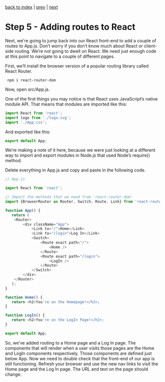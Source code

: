 [back to index](/README.md) | [prev](/docs/4.md) | [next](/docs/6.md)

# Step 5 - Adding routes to React

Next, we're going to jump back into our React front-end to add a couple of routes to App.js. Don’t worry if you don’t know much about React or client-side routing. We’re not going to dwell on React. We need just enough code at this point to navigate to a couple of different pages.

First, we’ll install the browser version of a popular routing library called React Router.

```
 npm i react-router-dom
```

Now, open src/App.js.

One of the first things you may notice is that React uses JavaScript’s native module API. That means that modules are imported like this:

```js
import React from 'react';
import logo from './logo.svg';
import './App.css';
```

And exported like this:

```js
export default App;
```

We’re making a note of it here, because we were just looking at a different way to import and export modules in Node.js that used Node’s require() method.

Delete everything in App.js and copy and paste in the following code.

```js
// App.js

import React from 'react';

// Import the methods that we need from 'react-router-dom'
import {BrowserRouter as Router, Switch, Route, Link} from 'react-router-dom';

function App() {
   return (
    <Router>
        <div className="App">
            <Link to="/">Home</Link>
            <Link to="/login">Log In</Link>
            <Switch>
                <Route exact path="/">
                    <Home />
                </Route>
                <Route exact path="/login">
                    <LogIn />
                </Route>
            </Switch>
        </div>
    </Router>
   );
}

function Home() {
   return <h2>You're on the Homepage!</h2>;
}

function LogIn() {
   return <h2>You're on the LogIn Page!</h2>;
}

export default App;
```

So, we’ve added routing to a Home page and a Log In page. The components that will render when a user visits those pages are the Home and LogIn components respectively. Those components are defined just below App. Now we need to double check that the front-end of our app is still functioning. Refresh your browser and use the new nav links to visit the Home page and the Log In page. The URL and text on the page should change.